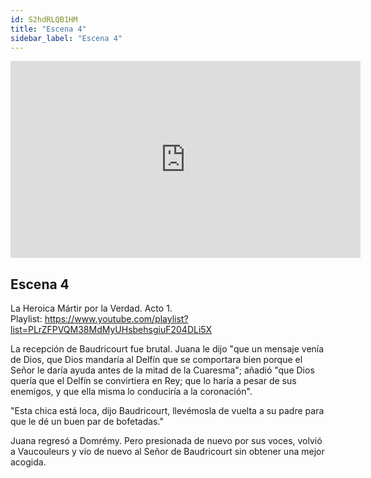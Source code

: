 ```yaml
---
id: S2hdRLQB1HM
title: "Escena 4"
sidebar_label: "Escena 4"
---
```


<div class="video-float-container">
  <iframe
    width="560"
    height="315"
    src="https://www.youtube.com/embed/S2hdRLQB1HM"
    title="YouTube video player"
    frameborder="0"
    allow="accelerometer; autoplay; clipboard-write; encrypted-media; gyroscope; picture-in-picture; web-share"
    referrerpolicy="strict-origin-when-cross-origin"
    allowfullscreen
  ></iframe>
</div>

## Escena 4

La Heroica Mártir por la Verdad. Acto 1.  
Playlist: https://www.youtube.com/playlist?list=PLrZFPVQM38MdMyUHsbehsgiuF204DLi5X

La recepción de Baudricourt fue brutal. Juana le dijo "que un mensaje venía de Dios, que Dios mandaría al Delfín que se comportara bien porque el Señor le daría ayuda antes de la mitad de la Cuaresma"; añadió "que Dios quería que el Delfín se convirtiera en Rey; que lo haría a pesar de sus enemigos, y que ella misma lo conduciría a la coronación".

"Esta chica está loca, dijo Baudricourt, llevémosla de vuelta a su padre para que le dé un buen par de bofetadas."

Juana regresó a Domrémy. Pero presionada de nuevo por sus voces, volvió a Vaucouleurs y vio de nuevo al Señor de Baudricourt sin obtener una mejor acogida.
